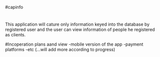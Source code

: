 #capinfo
# 

This application will cature only information keyed into the database by registered user and the user can view information of people he registered as clients.

#Incoperation plans aand view
	-mobile version of the app
	-payment platforms
	-etc (...will add more according to progress)